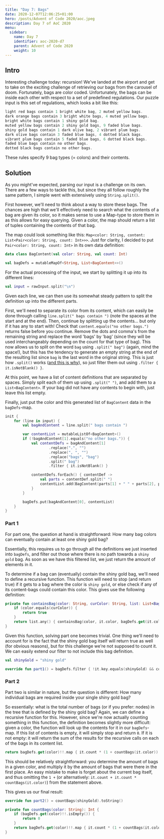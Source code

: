 ```yaml
---
title: "Day 7: Bags"
date: 2020-12-07T12:06:25+01:00
hero: /posts/Advent of Code 2020/aoc.jpeg
description: Day 7 of AoC 2020
menu:
  sidebar:
    name: Day 7
    identifier: aoc-2020-d7
    parent: Advent of Code 2020
    weight: 10
---
```


## Intro
Interesting challenge today: recursion! We've landed at the airport and get to take on the exciting challenge of retrieving our bags from the carousel of doom. Fortunately, bags are color coded. Unfortunately, the bags can be inside each other with respect to a set of predefined regulations. Our puzzle input is this set of regulations, which looks a bit like this:

```kotlin  
light red bags contain 1 bright white bag, 2 muted yellow bags.
dark orange bags contain 3 bright white bags, 4 muted yellow bags.
bright white bags contain 1 shiny gold bag.
muted yellow bags contain 2 shiny gold bags, 9 faded blue bags.
shiny gold bags contain 1 dark olive bag, 2 vibrant plum bags.
dark olive bags contain 3 faded blue bags, 4 dotted black bags.
vibrant plum bags contain 5 faded blue bags, 6 dotted black bags.
faded blue bags contain no other bags.
dotted black bags contain no other bags.
```

These rules specify 9 bag types (= colors) and their contents.


## Solution
As you might've expected, parsing our input is a challenge on its own. There are a few ways to tackle this, but since they all follow roughly the same pattern, I simple went with extensively using `String.split()`.

First however, we'll need to think about a way to store these bags. The chances are high that we'll effectively need to search what the contents of a bag are given its color, so it makes sense to use a Map-type to store them in as this allows for easy querying. Given a color, the map should return a list of tuples containing the contents of that bag. 

The map could look something like this: `Map<color: String, content: List<Pair<color: String, count: Int>>>`. Just for clarity, I decided to put `Pair<color: String, count: Int>` in its own data definition:

```kotlin
data class BagContent(val color: String, val count: Int)

val bagDefs = mutableMapOf<String, List<BagContent>>()
```

For the actual processing of the input, we start by splitting it up into its different lines:
```kotlin
val input = rawInput.split("\n")
```

Given each line, we can then use its somewhat steady pattern to split the definition up into the different parts. 

First, we'll need to separate its color from its content, which can easily be done through calling `line.split(" bags contain ")` (note the spaces at the start and at the end). Then, continue by splitting up the contents... but only if it has any to start with! Check that `content.equals("no other bags.")` returns false before you continue. Remove the dots and comma's from the remaining string and replace the word 'bags' by 'bag' (since they will be used interchangeably depending on the count for that type of bag). This now allows us to split on the word `bag` using `.split(" bag")` (again, mind the space!), but this has the tendency to generate an empty string at the end of the resulting list since `bag` is the last word in the original string. This is just how `.split()` works ([and this is why](https://stackoverflow.com/questions/4964484/why-does-split-on-an-empty-string-return-a-non-empty-array)), so just filter them out using `.filter { it.isNotBlank() }`.

At this point, we have a list of content definitions that are separated by spaces. Simply split each of them up using `.split(" ")`, and add them to a `List<BagContent>`. If your bag did not have any contents to begin with, just leave this list empty.

Finally, just put the color and this generated list of `BagContent` data in the `bagDefs`-map.

```kotlin
init {
	for (line in input) {
		val bagAndContent = line.split(" bags contain ")

		var contentList = mutableListOf<BagContent>()
		if (!bagAndContent[1].equals("no other bags.")) {
			val contentDefs = bagAndContent[1]
					.replace(".", "")
					.replace(", ", "")
					.replace("bags", "bag")
					.split(" bag")
					.filter { it.isNotBlank() }

			contentDefs.forEach() { contentDef ->
				val parts = contentDef.split(" ")
				contentList.add(BagContent(parts[1] + " " + parts[2], parts[0].toInt()))
			}
		}

		bagDefs.put(bagAndContent[0], contentList)
	}
}
```
### Part 1
For part one, the question at hand is straightforward: How many bag colors can eventually contain at least one shiny gold bag?

Essentially, this requires us to go through all the definitions we just inserted into `bagDefs`, and filter out those where there is no path towards a `shiny gold` bag. As soon as we have this filtered list, we just return the amount of elements in it.

To determine if a bag can (eventually) contain the shiny gold bag, we'll need to define a recursive function. This function will need to stop (and return true) if it gets to a bag where the color is `shiny gold`, or else check if any of its content-bags could contain this color. This gives use the following definition:

```kotlin
private fun containsBag(color: String, curColor: String, list: List<BagContent>): Boolean {
	if (color.equals(curColor)) {
		return true
	}
	return list.any() { containsBag(color, it.color, bagDefs.get(it.color)!!) }
}
```

Given this function, solving part one becomes trivial. One thing we'll need to account for is the fact that the shiny gold bag itself will return true as well (for obvious reasons), but for this challenge we're not supposed to count it. We can easily extend our filter to not include this bag definition.

```kotlin
val shinyGold = "shiny gold"

override fun part1() = bagDefs.filter { !it.key.equals(shinyGold) && containsBag(shinyGold, it.key, it.value) }.count().toString()
```

### Part 2
Part two is similar in nature, but the question is different: How many individual bags are required inside your single shiny gold bag?

So essentially: what is the total number of bags (or if you prefer: nodes) in the tree that is defined by the shiny gold bag? Again, we can define a recursive function for this. However, since we're now actually counting something in this function, the definition becomes slightly more difficult: given a color, the function will look up the contents for it in our `bagDefs`-map. If this list of contents is empty, it will simply stop and return `0`. If it is not empty: it will return the sum of the results for the recursive calls on each of the bags in its content list.

```kotlin
return bagDefs.get(color)!!.map { it.count * (1 + countBags(it.color)) }.sum()
```
This should be relatively straightforward: you determine the amount of bags in a given color, and multiply it by the amount of bags that were there in the first place. An easy mistake to make is forget about the current bag itself, and thus omitting the `1 +` (or alternatively: `it.count + it.count * countBags(it.color)`) from the statement above.

This gives us our final result:

```kotlin
override fun part2() = countBags(shinyGold).toString()

private fun countBags(color: String): Int {
	if (bagDefs.get(color)!!.isEmpty()) {
		return 0
	}
	return bagDefs.get(color)!!.map { it.count * (1 + countBags(it.color)) }.sum()
}
```